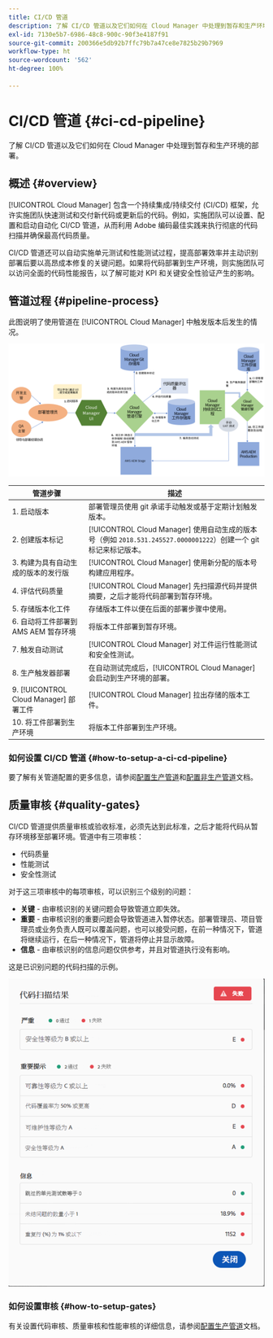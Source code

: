 ```yaml
---
title: CI/CD 管道
description: 了解 CI/CD 管道以及它们如何在 Cloud Manager 中处理到暂存和生产环境的部署。
exl-id: 7130e5b7-6986-48c8-900c-90f3e4187f91
source-git-commit: 200366e5db92b7ffc79b7a47ce8e7825b29b7969
workflow-type: ht
source-wordcount: '562'
ht-degree: 100%

---
```



# CI/CD 管道 {#ci-cd-pipeline}

了解 CI/CD 管道以及它们如何在 Cloud Manager 中处理到暂存和生产环境的部署。

## 概述 {#overview}

[!UICONTROL Cloud Manager] 包含一个持续集成/持续交付 (CI/CD) 框架，允许实施团队快速测试和交付新代码或更新后的代码。例如，实施团队可以设置、配置和启动自动化 CI/CD 管道，从而利用 Adobe 编码最佳实践来执行彻底的代码扫描并确保最高代码质量。

CI/CD 管道还可以自动实施单元测试和性能测试过程，提高部署效率并主动识别部署后要以高昂成本修复的关键问题。如果将代码部署到生产环境，则实施团队可以访问全面的代码性能报告，以了解可能对 KPI 和关键安全性验证产生的影响。

## 管道过程 {#pipeline-process}

此图说明了使用管道在 [!UICONTROL Cloud Manager] 中触发版本后发生的情况。

![管道过程](/help/assets/screen_shot_2018-05-30at82457pm.png)

| 管道步骤 | 描述 |
|---|---|
| 1. 启动版本 | 部署管理员使用 git 承诺手动触发或基于定期计划触发版本。 |
| 2. 创建版本标记 | [!UICONTROL Cloud Manager] 使用自动生成的版本号（例如 `2018.531.245527.0000001222`）创建一个 git 标记来标记版本。 |
| 3. 构建为具有自动生成的版本的发行版 | [!UICONTROL Cloud Manager] 使用新分配的版本号构建应用程序。 |
| 4. 评估代码质量 | [!UICONTROL Cloud Manager] 先扫描源代码并提供摘要，之后才能将代码部署到暂存环境。 |
| 5. 存储版本化工件 | 存储版本工件以便在后面的部署步骤中使用。 |
| 6. 自动将工件部署到 AMS AEM 暂存环境 | 将版本工件部署到暂存环境。 |
| 7. 触发自动测试 | [!UICONTROL Cloud Manager] 对工件运行性能测试和安全性测试。 |
| 8. 生产触发器部署 | 在自动测试完成后，[!UICONTROL Cloud Manager] 会启动到生产环境的部署。 |
| 9. [!UICONTROL Cloud Manager] 部署工件 | [!UICONTROL Cloud Manager] 拉出存储的版本工件。 |
| 10. 将工件部署到生产环境 | 将版本工件部署到生产环境。 |

### 如何设置 CI/CD 管道 {#how-to-setup-a-ci-cd-pipeline}

要了解有关管道配置的更多信息，请参阅[配置生产管道](/help/using/production-pipelines.md)和[配置非生产管道](/help/using/non-production-pipelines.md)文档。

## 质量审核 {#quality-gates}

CI/CD 管道提供质量审核或验收标准，必须先达到此标准，之后才能将代码从暂存环境移至部署环境。管道中有三项审核：

* 代码质量
* 性能测试
* 安全性测试

对于这三项审核中的每项审核，可以识别三个级别的问题：

* **关键** - 由审核识别的关键问题会导致管道立即失效。
* **重要** - 由审核识别的重要问题会导致管道进入暂停状态。部署管理员、项目管理员或业务负责人既可以覆盖问题，也可以接受问题，在前一种情况下，管道将继续运行，在后一种情况下，管道将停止并显示故障。
* **信息** - 由审核识别的信息问题仅供参考，并且对管道执行没有影响。

这是已识别问题的代码扫描的示例。

![代码扫描示例](/help/assets/quality-gate-failed.png)

### 如何设置审核 {#how-to-setup-gates}

有关设置代码审核、质量审核和性能审核的详细信息，请参阅[配置生产管道](/help/using/production-pipelines.md)文档。
